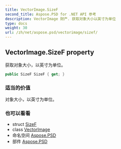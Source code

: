 ```yaml
---
title: VectorImage.SizeF
second_title: Aspose.PSD for .NET API 参考
description: VectorImage 财产. 获取对象大小以英寸为单位
type: docs
weight: 30
url: /zh/net/aspose.psd/vectorimage/sizef/
---
```

## VectorImage.SizeF property

获取对象大小，以英寸为单位。

```csharp
public SizeF SizeF { get; }
```

### 适当的价值

对象大小，以英寸为单位。

### 也可以看看

* struct [SizeF](../../sizef/)
* class [VectorImage](../)
* 命名空间 [Aspose.PSD](../../vectorimage/)
* 部件 [Aspose.PSD](../../../)


